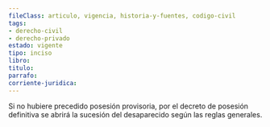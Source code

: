 ```yaml
---
fileClass: articulo, vigencia, historia-y-fuentes, codigo-civil
tags:
- derecho-civil
- derecho-privado
estado: vigente
tipo: inciso
libro:
titulo:
parrafo:
corriente-juridica:
---
```

Si no hubiere precedido posesión provisoria, por el decreto de posesión definitiva se abrirá la sucesión del desaparecido según las reglas generales.